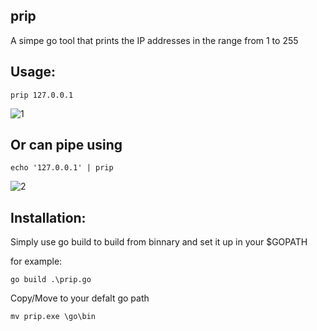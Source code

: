 ## prip
A simpe go tool that prints the IP addresses in the range from 1 to 255

## Usage:

```
prip 127.0.0.1
```
![1](https://github.com/computerauditor/prip/assets/117805200/c16e339a-001b-4763-8843-7f14f2498cfd)

## Or can pipe using

```
echo '127.0.0.1' | prip  
```
![2](https://github.com/computerauditor/prip/assets/117805200/ca6ee422-404f-4a17-b5f2-8af3cd6e298d)

## Installation:

Simply use go build to build from binnary and set it up in your $GOPATH 

for example:

```
go build .\prip.go
```
Copy/Move to your defalt go path

```
mv prip.exe \go\bin
```
